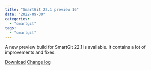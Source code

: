 ```yaml
---
title: "SmartGit 22.1 preview 16"
date: "2022-09-30"
categories: 
  - "smartgit"
tags: 
  - "smartgit"
---
```


A new preview build for SmartGit 22.1 is available. It contains a lot of improvements and fixes.

[Download](http://www.syntevo.com/smartgit/preview) [Change log](http://www.syntevo.com/smartgit/changelog-eap.txt)
